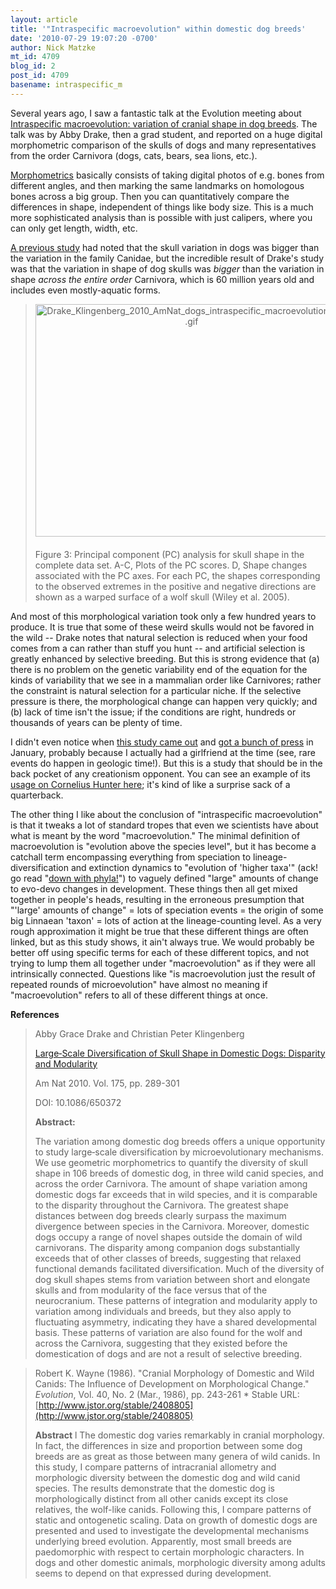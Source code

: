 ```yaml
---
layout: article
title: '"Intraspecific macroevolution" within domestic dog breeds'
date: '2010-07-29 19:07:20 -0700'
author: Nick Matzke
mt_id: 4709
blog_id: 2
post_id: 4709
basename: intraspecific_m
---
```

Several years ago, I saw a fantastic talk at the Evolution meeting about [Intraspecific macroevolution: variation of cranial shape in dog breeds](http://www.flywings.org.uk/research_page.htm).  The talk was by Abby Drake, then a grad student, and reported on a huge digital morphometric comparison of the skulls of dogs and many representatives from the order Carnivora (dogs, cats, bears, sea lions, etc.).

[Morphometrics](http://en.wikipedia.org/wiki/Morphometrics) basically consists of taking digital photos of e.g. bones from different angles, and then marking the same landmarks on homologous bones across a big group.  Then you can quantitatively compare the differences in shape, independent of things like body size.  This is a much more sophisticated analysis than is possible with just calipers, where you can only get length, width, etc.

[A previous study](http://www.jstor.org/stable/2408805) had noted that the skull variation in dogs was bigger than the variation in the family Canidae, but the incredible result of Drake's study was that the variation in shape of dog skulls was _bigger_ than the variation in shape _across the entire order_ Carnivora, which is 60 million years old and includes even mostly-aquatic forms.

> <img src="{{ site.baseurl }}/uploads/2010/Drake_Klingenberg_2010_AmNat_dogs_intraspecific_macroevolution_fg3.gif" alt="Drake_Klingenberg_2010_AmNat_dogs_intraspecific_macroevolution_fg3.gif" width="500" height="372" style="text-align: center; display: block; margin: 0 auto 20px;" class="mt-image-center" />
> 
> Figure 3:  Principal component (PC) analysis for skull shape in the complete data set. A-C, Plots of the PC scores. D, Shape changes associated with the PC axes. For each PC, the shapes corresponding to the observed extremes in the positive and negative directions are shown as a warped surface of a wolf skull (Wiley et al. 2005).

And most of this morphological variation took only a few hundred years to produce.  It is true that some of these weird skulls would not be favored in the wild -- Drake notes that natural selection is reduced when your food comes from a can rather than stuff you hunt -- and artificial selection is greatly enhanced by selective breeding.  But this is strong evidence that (a) there is no problem on the genetic variability end of the equation for the kinds of variability that we see in a mammalian order like Carnivores; rather the constraint is natural selection for a particular niche.  If the selective pressure is there, the morphological change can happen very quickly; and (b) lack of time isn't the issue; if the conditions are right, hundreds or thousands of years can be plenty of time.

I didn't even notice when [this study came out](http://dx.doi.org/10.1086/650372) and [got a bunch of press](http://www.google.com/search?hl=&amp;q=Abby+Drake%2C+variation+cranial+shape&amp;sourceid=navclient-ff&amp;rlz=1B3GGGL_enUS239US239&amp;ie=UTF-8) in January, probably because I actually had a girlfriend at the time (see, rare events do happen in geologic time!).  But this is a study that should be in the back pocket of any creationism opponent.  You can see an example of its [usage on Cornelius Hunter here](http://darwins-god.blogspot.com/2010/07/web-weavers.html?showComment=1280445668438#c4395842510954501675); it's kind of like a surprise sack of a quarterback.

The other thing I like about the conclusion of "intraspecific macroevolution" is that it tweaks a lot of standard tropes that even we scientists have about what is meant by the word "macroevolution."  The minimal definition of macroevolution is "evolution above the species level", but it has become a catchall term encompassing everything from speciation to lineage-diversification and extinction dynamics to "evolution of 'higher taxa'" (ack! go read "[down with phyla!](http://www.google.com/search?hl=&amp;q=%22down+with+phyla%22&amp;sourceid=navclient-ff&amp;rlz=1B3GGGL_enUS239US239&amp;ie=UTF-8)") to vaguely defined "large" amounts of change to evo-devo changes in development.  These things then all get mixed together in people's heads, resulting in the erroneous presumption that "'large' amounts of change" = lots of speciation events = the origin of some big Linnaean 'taxon' = lots of action at the lineage-counting level.  As a very rough approximation it might be true that these different things are often linked, but as this study shows, it ain't always true.  We would probably be better off using specific terms for each of these different topics, and not trying to lump them all together under "macroevolution" as if they were all intrinsically connected.  Questions like "is macroevolution just the result of repeated rounds of microevolution" have almost no meaning if "macroevolution" refers to all of these different things at once.

**References**

> Abby Grace Drake and Christian Peter Klingenberg
> 
> [Large‐Scale Diversification of Skull Shape in Domestic Dogs: Disparity and Modularity](http://dx.doi.org/10.1086/650372)
> 
> Am Nat 2010. Vol. 175, pp. 289-301
> 
> DOI: 10.1086/650372
> 
> **Abstract:**
> 
> The variation among domestic dog breeds offers a unique opportunity to study large‐scale diversification by microevolutionary mechanisms. We use geometric morphometrics to quantify the diversity of skull shape in 106 breeds of domestic dog, in three wild canid species, and across the order Carnivora. The amount of shape variation among domestic dogs far exceeds that in wild species, and it is comparable to the disparity throughout the Carnivora. The greatest shape distances between dog breeds clearly surpass the maximum divergence between species in the Carnivora. Moreover, domestic dogs occupy a range of novel shapes outside the domain of wild carnivorans. The disparity among companion dogs substantially exceeds that of other classes of breeds, suggesting that relaxed functional demands facilitated diversification. Much of the diversity of dog skull shapes stems from variation between short and elongate skulls and from modularity of the face versus that of the neurocranium. These patterns of integration and modularity apply to variation among individuals and breeds, but they also apply to fluctuating asymmetry, indicating they have a shared developmental basis. These patterns of variation are also found for the wolf and across the Carnivora, suggesting that they existed before the domestication of dogs and are not a result of selective breeding.

> Robert K. Wayne (1986). "Cranial Morphology of Domestic and Wild Canids: The Influence of Development on Morphological Change." _Evolution_, Vol. 40, No. 2 (Mar., 1986), pp. 243-261
> \* Stable URL: [http://www.jstor.org/stable/2408805](http://www.jstor.org/stable/2408805)
> 
> **Abstract**
> l
> The domestic dog varies remarkably in cranial morphology. In fact, the differences in size and proportion between some dog breeds are as great as those between many genera of wild canids. In this study, I compare patterns of intracranial allometry and morphologic diversity between the domestic dog and wild canid species. The results demonstrate that the domestic dog is morphologically distinct from all other canids except its close relatives, the wolf-like canids. Following this, I compare patterns of static and ontogenetic scaling. Data on growth of domestic dogs are presented and used to investigate the developmental mechanisms underlying breed evolution. Apparently, most small breeds are paedomorphic with respect to certain morphologic characters. In dogs and other domestic animals, morphologic diversity among adults seems to depend on that expressed during development.
